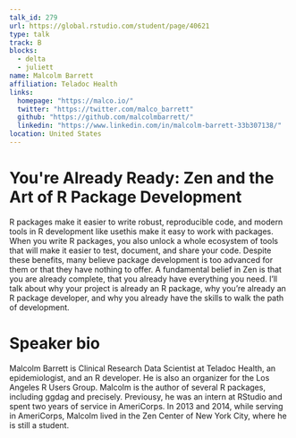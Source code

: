```yaml
---
talk_id: 279
url: https://global.rstudio.com/student/page/40621
type: talk
track: B
blocks:
  - delta
  - juliett
name: Malcolm Barrett
affiliation: Teladoc Health
links:
  homepage: "https://malco.io/"
  twitter: "https://twitter.com/malco_barrett"
  github: "https://github.com/malcolmbarrett/"
  linkedin: "https://www.linkedin.com/in/malcolm-barrett-33b307138/"
location: United States
---
```


# You're Already Ready: Zen and the Art of R Package Development

R packages make it easier to write robust, reproducible code, and modern tools in R development like usethis make it easy to work with packages. When you write R packages, you also unlock a whole ecosystem of tools that will make it easier to test, document, and share your code. Despite these benefits, many believe package development is too advanced for them or that they have nothing to offer. A fundamental belief in Zen is that you are already complete, that you already have everything you need. I’ll talk about why your project is already an R package, why you’re already an R package developer, and why you already have the skills to walk the path of development.

# Speaker bio

Malcolm Barrett is Clinical Research Data Scientist at Teladoc Health, an epidemiologist, and an R developer. He is also an organizer for the Los Angeles R Users Group. Malcolm is the author of several R packages, including ggdag and precisely. Previousy, he was an intern at RStudio and spent two years of service in AmeriCorps. In 2013 and 2014, while serving in AmeriCorps, Malcolm lived in the Zen Center of New York City, where he is still a student.
